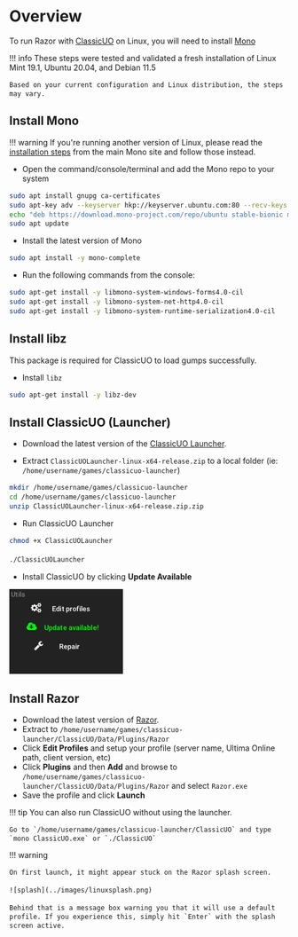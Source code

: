 # Overview

To run Razor with [ClassicUO](https://www.classicuo.eu/) on Linux, you will need to install [Mono](https://www.mono-project.com/)

!!! info
    These steps were tested and validated a fresh installation of Linux Mint 19.1, Ubuntu 20.04, and Debian 11.5
    
    Based on your current configuration and Linux distribution, the steps may vary.

## Install Mono

!!! warning
    If you're running another version of Linux, please read the [installation steps](https://www.mono-project.com/download/stable/#download-lin) from the main Mono site and follow those instead.

* Open the command/console/terminal and add the Mono repo to your system

```bash
sudo apt install gnupg ca-certificates
sudo apt-key adv --keyserver hkp://keyserver.ubuntu.com:80 --recv-keys 3FA7E0328081BFF6A14DA29AA6A19B38D3D831EF
echo "deb https://download.mono-project.com/repo/ubuntu stable-bionic main" | sudo tee /etc/apt/sources.list.d/mono-official-stable.list
sudo apt update
```

* Install the latest version of Mono

```bash
sudo apt install -y mono-complete
```

* Run the following commands from the console:

```bash
sudo apt-get install -y libmono-system-windows-forms4.0-cil
sudo apt-get install -y libmono-system-net-http4.0-cil
sudo apt-get install -y libmono-system-runtime-serialization4.0-cil
```

## Install libz

This package is required for ClassicUO to load gumps successfully.

* Install `libz`

```bash
sudo apt-get install -y libz-dev
```

## Install ClassicUO (Launcher)

* Download the latest version of the [ClassicUO Launcher](https://www.classicuo.eu/).
  
* Extract `ClassicUOLauncher-linux-x64-release.zip` to a local folder (ie: `/home/username/games/classicuo-launcher`)

```bash
mkdir /home/username/games/classicuo-launcher
cd /home/username/games/classicuo-launcher
unzip ClassicUOLauncher-linux-x64-release.zip.zip
```

* Run ClassicUO Launcher

```bash
chmod +x ClassicUOLauncher

./ClassicUOLauncher
```

* Install ClassicUO by clicking **Update Available**

![cuoinstall](../images/cuolauncher-update.png)


## Install Razor

* Download the latest version of [Razor](../download.md).
* Extract to `/home/username/games/classicuo-launcher/ClassicUO/Data/Plugins/Razor`
* Click **Edit Profiles** and setup your profile (server name, Ultima Online path, client version, etc)
* Click **Plugins** and then **Add** and browse to `/home/username/games/classicuo-launcher/ClassicUO/Data/Plugins/Razor` and select `Razor.exe`
* Save the profile and click **Launch**

!!! tip
    You can also run ClassicUO without using the launcher.

    Go to `/home/username/games/classicuo-launcher/ClassicUO` and type `mono ClassicUO.exe` or `./ClassicUO`

!!! warning

    On first launch, it might appear stuck on the Razor splash screen.

    ![splash](../images/linuxsplash.png)

    Behind that is a message box warning you that it will use a default profile. If you experience this, simply hit `Enter` with the splash screen active.
